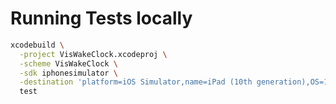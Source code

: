 # Running Tests locally

```bash
xcodebuild \
  -project VisWakeClock.xcodeproj \
  -scheme VisWakeClock \
  -sdk iphonesimulator \
  -destination 'platform=iOS Simulator,name=iPad (10th generation),OS=18.2' \
  test
```

